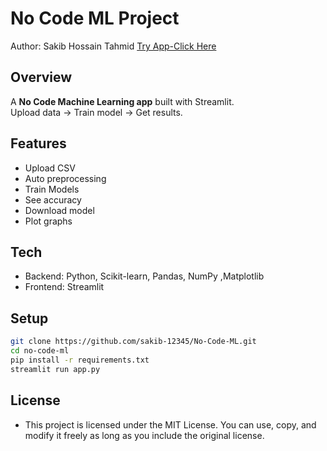 # No Code ML Project
Author: Sakib Hossain Tahmid
[Try App-Click Here](https://nocodemlsakib.streamlit.app/)
## Overview
A **No Code Machine Learning app** built with Streamlit.  
Upload data → Train model → Get results.  

## Features
- Upload CSV  
- Auto preprocessing  
- Train Models  
- See accuracy   
- Download model 
- Plot graphs
## Tech
- Backend: Python, Scikit-learn, Pandas, NumPy ,Matplotlib 
- Frontend: Streamlit  

## Setup
```bash
git clone https://github.com/sakib-12345/No-Code-ML.git
cd no-code-ml
pip install -r requirements.txt
streamlit run app.py
```
## License
- This project is licensed under the MIT License. You can use, copy, and modify it freely as long as you include the original license.
